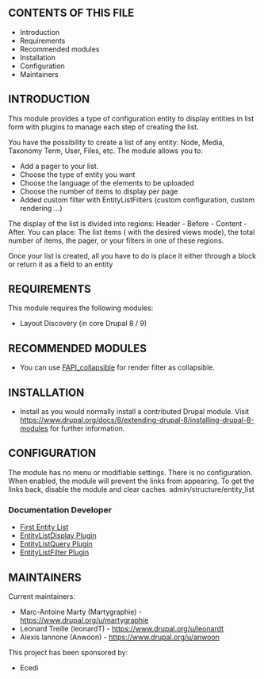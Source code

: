 CONTENTS OF THIS FILE
---------------------

 * Introduction
 * Requirements
 * Recommended modules
 * Installation
 * Configuration
 * Maintainers

INTRODUCTION
------------

This module provides a type of configuration entity to display entities in list
 form with plugins to manage each step of creating the list.

You have the possibility to create a list of any entity: Node, Media, Taxonomy
Term, User, Files, etc.
The module allows you to:
* Add a pager to your list.
* Choose the type of entity you want
* Choose the language of the elements to be uploaded
* Choose the number of items to display per page
* Added custom filter with EntityListFilters (custom configuration, custom rendering ...)

The display of the list is divided into regions: Header - Before - Content -
After.
You can place: The list items ( with the desired views mode), the total number
of items, the pager, or your filters in one of these regions.

Once your list is created, all you have to do is place it either through a block
 or return it as a field to an entity

REQUIREMENTS
------------
This module requires the following modules:
 * Layout Discovery (in core Drupal 8 / 9)

RECOMMENDED MODULES
-------------------
 * You can use [FAPI_collapsible]() for render filter as collapsible.

INSTALLATION
------------
  * Install as you would normally install a contributed Drupal module. Visit
   https://www.drupal.org/docs/8/extending-drupal-8/installing-drupal-8-modules
   for further information.


CONFIGURATION
-------------

The module has no menu or modifiable settings. There is no configuration. When
enabled, the module will prevent the links from appearing. To get the links
back, disable the module and clear caches.
    admin/structure/entity_list

### Documentation Developer

 - [First Entity List](/README_first_entity_list.md)
 - [EntityListDisplay Plugin](/README_entity_list_display.md)
 - [EntityListQuery Plugin](/README_entity_list_query.md)
 - [EntityListFilter Plugin](/README_entity_list_filter.md)

MAINTAINERS
-----------

Current maintainers:
 * Marc-Antoine Marty (Martygraphie) - https://www.drupal.org/u/martygraphie
 * Leonard Treille (leonardT) - https://www.drupal.org/u/leonardt
 * Alexis Iannone (Anwoon) - https://www.drupal.org/u/anwoon

This project has been sponsored by:
 * Ecedi
